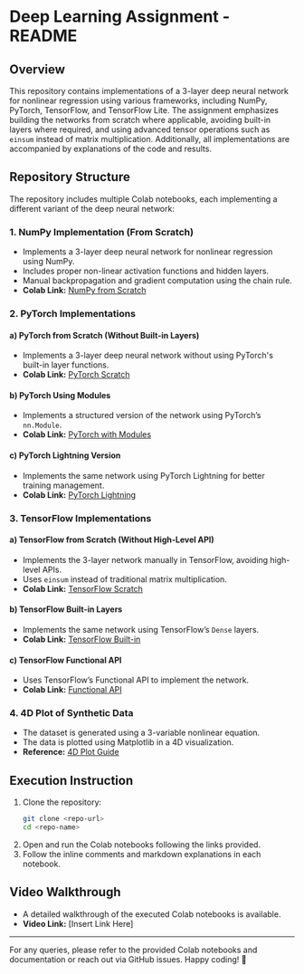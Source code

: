 # Deep Learning Assignment - README

## Overview

This repository contains implementations of a 3-layer deep neural network for nonlinear regression using various frameworks, including NumPy, PyTorch, TensorFlow, and TensorFlow Lite. The assignment emphasizes building the networks from scratch where applicable, avoiding built-in layers where required, and using advanced tensor operations such as `einsum` instead of matrix multiplication. Additionally, all implementations are accompanied by explanations of the code and results.

## Repository Structure

The repository includes multiple Colab notebooks, each implementing a different variant of the deep neural network:

### **1. NumPy Implementation (From Scratch)**

- Implements a 3-layer deep neural network for nonlinear regression using NumPy.
- Includes proper non-linear activation functions and hidden layers.
- Manual backpropagation and gradient computation using the chain rule.
- **Colab Link:** [NumPy from Scratch](https://colab.research.google.com/drive/1HS3qbHArkqFlImT2KnF5pcMCz7ueHNvY)

### **2. PyTorch Implementations**

#### a) PyTorch from Scratch (Without Built-in Layers)

- Implements a 3-layer deep neural network without using PyTorch's built-in layer functions.
- **Colab Link:** [PyTorch Scratch](https://docs.google.com/presentation/d/13Oo5gXwcsoq9oMC4XriAyxkvgicatBxfI4cZzDhRyiE/edit#slide=id.g826a355833_0_525)

#### b) PyTorch Using Modules

- Implements a structured version of the network using PyTorch’s `nn.Module`.
- **Colab Link:** [PyTorch with Modules](https://colab.research.google.com/drive/1UCJt8EYjlzCs1H1d1X0iDGYJsHKwu-NO)

#### c) PyTorch Lightning Version

- Implements the same network using PyTorch Lightning for better training management.
- **Colab Link:** [PyTorch Lightning](https://colab.research.google.com/drive/1UCJt8EYjlzCs1H1d1X0iDGYJsHKwu-NO)

### **3. TensorFlow Implementations**

#### a) TensorFlow from Scratch (Without High-Level API)

- Implements the 3-layer network manually in TensorFlow, avoiding high-level APIs.
- Uses `einsum` instead of traditional matrix multiplication.
- **Colab Link:** [TensorFlow Scratch](https://colab.research.google.com/drive/1UCJt8EYjlzCs1H1d1X0iDGYJsHKwu-NO)

#### b) TensorFlow Built-in Layers

- Implements the same network using TensorFlow’s `Dense` layers.
- **Colab Link:** [TensorFlow Built-in](https://colab.research.google.com/drive/1UCJt8EYjlzCs1H1d1X0iDGYJsHKwu-NO)

#### c) TensorFlow Functional API

- Uses TensorFlow’s Functional API to implement the network.
- **Colab Link:** [Functional API](https://colab.research.google.com/drive/1UCJt8EYjlzCs1H1d1X0iDGYJsHKwu-NO)

### **4. 4D Plot of Synthetic Data**

- The dataset is generated using a 3-variable nonlinear equation.
- The data is plotted using Matplotlib in a 4D visualization.
- **Reference:** [4D Plot Guide](https://www.tutorialspoint.com/how-to-make-a-4d-plot-with-matplotlib-using-arbitrary-data)

## Execution Instruction

1. Clone the repository:
   ```bash
   git clone <repo-url>
   cd <repo-name>
   ```
2. Open and run the Colab notebooks following the links provided.
3. Follow the inline comments and markdown explanations in each notebook.

## Video Walkthrough
- A detailed walkthrough of the executed Colab notebooks is available.
- **Video Link:** [Insert Link Here]

---

For any queries, please refer to the provided Colab notebooks and documentation or reach out via GitHub issues. Happy coding! 🚀
